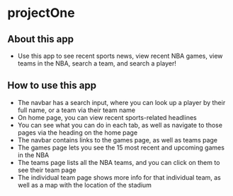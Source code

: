 # projectOne

## About this app
- Use this app to see recent sports news, view recent NBA games, view teams in the NBA, search a team, and search a player!

## How to use this app
- The navbar has a search input, where you can look up a player by their full name, or a team via their team name
- On home page, you can view recent sports-related headlines
- You can see what you can do in each tab, as well as navigate to those pages via the heading on the home page
- The navbar contains links to the games page, as well as teams page
- The games page lets you see the 15 most recent and upcoming games in the NBA
- The teams page lists all the NBA teams, and you can click on them to see their team page
- The individual team page shows more info for that individual team, as well as a map with the location of the stadium
